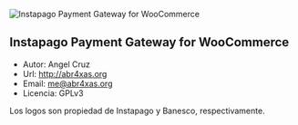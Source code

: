 ![Instapago Payment Gateway for WooCommerce](https://i0.wp.com/plugins.svn.wordpress.org/!svn/bc/1583953/instapago/assets/banner-772x250.png)

Instapago Payment Gateway for WooCommerce
---

* Autor: Angel Cruz
* Url: http://abr4xas.org
* Email: me@abr4xas.org
* Licencia: GPLv3


Los logos son propiedad de Instapago y Banesco, respectivamente.

